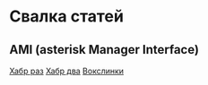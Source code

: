 # Свалка статей

## AMI (asterisk Manager Interface)

[Хабр раз](https://habr.com/ru/post/64105/)
[Хабр два](https://habr.com/ru/post/64243/)
[Вокслинки](https://voxlink.ru/kb/asterisk-configuration/ami/)

